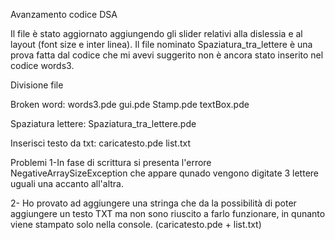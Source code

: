 Avanzamento codice DSA

Il file è stato aggiornato aggiungendo gli slider relativi alla dislessia e al layout (font size e inter linea).
Il file nominato Spaziatura_tra_lettere è una prova fatta dal codice che mi avevi suggerito non è ancora stato inserito nel codice words3.

Divisione file

Broken word:
words3.pde
gui.pde
Stamp.pde
textBox.pde

Spaziatura lettere:
Spaziatura_tra_lettere.pde

Inserisci testo da txt:
caricatesto.pde
list.txt

Problemi
1-In fase di scrittura si presenta l'errore NegativeArraySizeException che appare qunado vengono digitate 3 lettere
uguali una accanto all'altra.

2- Ho provato ad aggiungere una stringa che da la possibilità di poter aggiungere un testo TXT ma non sono riuscito a farlo funzionare, in qunanto viene stampato solo nella console. (caricatesto.pde + list.txt)

